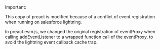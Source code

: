 Important:

This copy of preact is modified because of a conflict of event registration when running on salesforce lightning.

In preact.esm.js, we changed the original registration of eventProxy when calling addEventListener to a wrapped function call of the eventProxy, to avoid the lightning event callback cache trap.
